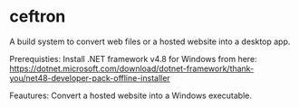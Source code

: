# ceftron
A build system to convert web files or a hosted website into a desktop app.

Prerequisties:
Install .NET framework v4.8 for Windows from here:
https://dotnet.microsoft.com/download/dotnet-framework/thank-you/net48-developer-pack-offline-installer

Feautures:
Convert a hosted website into a Windows executable.
